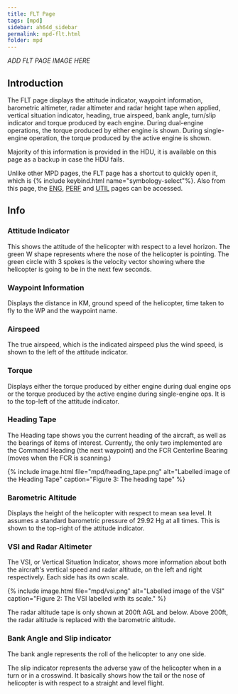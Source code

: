 ```yaml
---
title: FLT Page
tags: [mpd]
sidebar: ah64d_sidebar
permalink: mpd-flt.html
folder: mpd
---
```


<!-- {% include image.html file="mpd/flt_numbered.png" alt="Image of the FLT page with all elements numbered" caption="Figure 1: The FLT page" %} -->
*ADD FLT PAGE IMAGE HERE*

## Introduction

The FLT page displays the attitude indicator, waypoint information, barometric altimeter, radar altimeter and radar height tape when applied, vertical situation indicator, heading, true airspeed, bank angle, turn/slip indicator and torque produced by each engine. During dual-engine operations, the torque produced by either engine is shown. During single-engine operation, the torque produced by the active engine is shown.

Majority of this information is provided in the HDU, it is available on this page as a backup in case the HDU fails.

Unlike other MPD pages, the FLT page has a shortcut to quickly open it, which is {% include keybind.html name="symbology-select"%}. Also from this page, the [ENG](./mpd-eng), [PERF](./mpd-perf) and [UTIL](/mpd-util) pages can be accessed.

## Info

### Attitude Indicator

This shows the attitude of the helicopter with respect to a level horizon. The green W shape represents where the nose of the helicopter is pointing. The green circle with 3 spokes is the velocity vector showing where the helicopter is going to be in the next few seconds.

### Waypoint Information

Displays the distance in KM, ground speed of the helicopter, time taken to fly to the WP and the waypoint name.

### Airspeed

The true airspeed, which is the indicated airspeed plus the wind speed, is shown to the left of the attitude indicator.

### Torque

Displays either the torque produced by either engine during dual engine ops or the torque produced by the active engine during single-engine ops. It is to the top-left of the attitude indicator.

### Heading Tape

The Heading tape shows you the current heading of the aircraft, as well as the bearings of items of interest. Currently, the only two implemented are the Command Heading (the next waypoint) and the FCR Centerline Bearing (moves when the FCR is scanning.)

{% include image.html file="mpd/heading_tape.png" alt="Labelled image of the Heading Tape" caption="Figure 3: The heading tape" %}

### Barometric Altitude

Displays the height of the helicopter with respect to mean sea level. It assumes a standard barometric pressure of 29.92 Hg at all times. This is shown to the top-right of the attitude indicator.

### VSI and Radar Altimeter

The VSI, or Vertical Situation Indicator, shows more information about both the aircraft's vertical speed and radar altitude, on the left and right respectively. Each side has its own scale.

{% include image.html file="mpd/vsi.png" alt="Labelled image of the VSI" caption="Figure 2: The VSI labelled with its scale." %}

The radar altitude tape is only shown at 200ft AGL and below. Above 200ft, the radar altitude is replaced with the barometric altitude.

### Bank Angle and Slip indicator

The bank angle represents the roll of the helicopter to any one side.

The slip indicator represents the adverse yaw of the helicopter when in a turn or in a crosswind. It basically shows how the tail or the nose of helicopter is with respect to a straight and level flight.